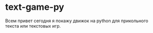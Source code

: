 # text-game-py
Всем привет сегодня я покажу движок на python для прикольного текста или текстовых игр.
